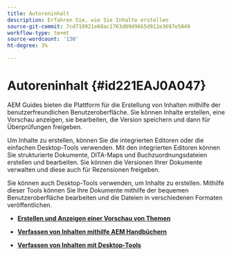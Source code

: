 ```yaml
---
title: Autoreninhalt
description: Erfahren Sie, wie Sie Inhalte erstellen
source-git-commit: 7cd719921e68ac1763d09d9665d912e3697e5849
workflow-type: tm+mt
source-wordcount: '130'
ht-degree: 3%

---
```



# Autoreninhalt {#id221EAJ0A047}

AEM Guides bieten die Plattform für die Erstellung von Inhalten mithilfe der benutzerfreundlichen Benutzeroberfläche. Sie können Inhalte erstellen, eine Vorschau anzeigen, sie bearbeiten, die Version speichern und dann für Überprüfungen freigeben.

Um Inhalte zu erstellen, können Sie die integrierten Editoren oder die einfachen Desktop-Tools verwenden. Mit den integrierten Editoren können Sie strukturierte Dokumente, DITA-Maps und Buchzuordnungsdateien erstellen und bearbeiten. Sie können die Versionen Ihrer Dokumente verwalten und diese auch für Rezensionen freigeben.

Sie können auch Desktop-Tools verwenden, um Inhalte zu erstellen. Mithilfe dieser Tools können Sie Ihre Dokumente mithilfe der bequemen Benutzeroberfläche bearbeiten und die Dateien in verschiedenen Formaten veröffentlichen.

- **[Erstellen und Anzeigen einer Vorschau von Themen](create-preview-topics.md)**

- **[Verfassen von Inhalten mithilfe AEM Handbüchern](authoring-content-xml-doc.md)**

- **[Verfassen von Inhalten mit Desktop-Tools](author-desktop-tools.md)**


